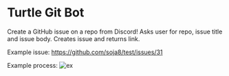 # Turtle Git Bot

Create a GitHub issue on a repo from Discord! Asks user for repo, issue title and issue body. Creates issue and returns link. 

Example issue: https://github.com/soja8/test/issues/31

Example process: ![ex](https://i.imgur.com/kaPQnr9.png)
